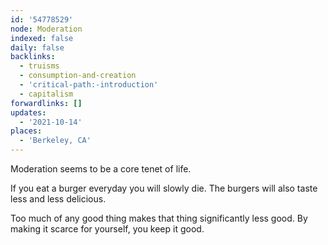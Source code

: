 ```yaml
---
id: '54778529'
node: Moderation
indexed: false
daily: false
backlinks:
  - truisms
  - consumption-and-creation
  - 'critical-path:-introduction'
  - capitalism
forwardlinks: []
updates:
  - '2021-10-14'
places:
  - 'Berkeley, CA'
---
```

Moderation seems to be a core tenet of life. 

If you eat a burger everyday you will slowly die. The burgers will also taste less and less delicious.

Too much of any good thing makes that thing significantly less good. By making it scarce for yourself, you keep it good. 

